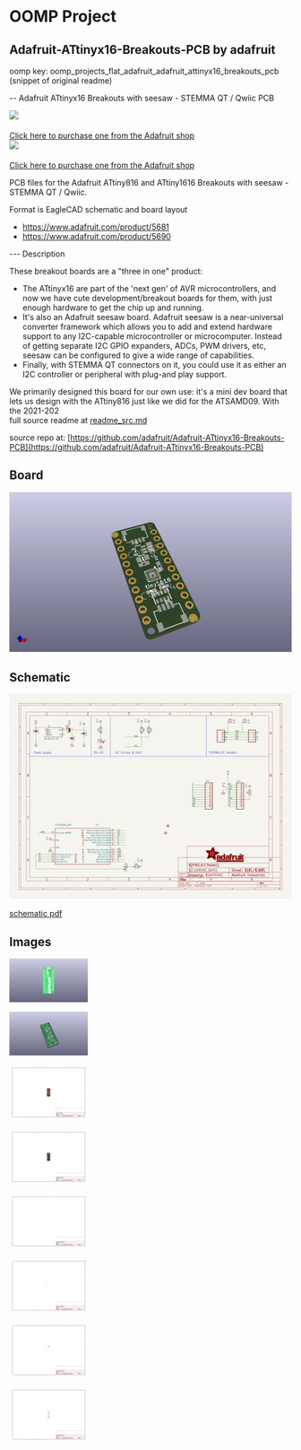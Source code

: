 # OOMP Project  
## Adafruit-ATtinyx16-Breakouts-PCB  by adafruit  
  
oomp key: oomp_projects_flat_adafruit_adafruit_attinyx16_breakouts_pcb  
(snippet of original readme)  
  
-- Adafruit ATtinyx16 Breakouts with seesaw - STEMMA QT / Qwiic PCB  
  
<a href="http://www.adafruit.com/products/5681"><img src="assets/5681-04.jpg?raw=true" width="500px"><br/>  
Click here to purchase one from the Adafruit shop</a>  
<a href="http://www.adafruit.com/products/5690"><img src="assets/5690-01.jpg?raw=true" width="500px"><br/>  
Click here to purchase one from the Adafruit shop</a>  
  
PCB files for the Adafruit ATtiny816 and ATtiny1616 Breakouts with seesaw - STEMMA QT / Qwiic.   
  
Format is EagleCAD schematic and board layout  
* https://www.adafruit.com/product/5681  
* https://www.adafruit.com/product/5690  
  
--- Description  
  
These breakout boards are a "three in one" product:  
  
* The ATtinyx16 are part of the 'next gen' of AVR microcontrollers, and now we have cute development/breakout boards for them, with just enough hardware to get the chip up and running.  
* It's also an Adafruit seesaw board. Adafruit seesaw is a near-universal converter framework which allows you to add and extend hardware support to any I2C-capable microcontroller or microcomputer. Instead of getting separate I2C GPIO expanders, ADCs, PWM drivers, etc, seesaw can be configured to give a wide range of capabilities.  
* Finally, with STEMMA QT connectors on it, you could use it as either an I2C controller or peripheral with plug-and play support.  
  
We primarily designed this board for our own use: it's a mini dev board that lets us design with the ATtiny816 just like we did for the ATSAMD09. With the 2021-202  
  full source readme at [readme_src.md](readme_src.md)  
  
source repo at: [https://github.com/adafruit/Adafruit-ATtinyx16-Breakouts-PCB](https://github.com/adafruit/Adafruit-ATtinyx16-Breakouts-PCB)  
## Board  
  
[![working_3d.png](working_3d_600.png)](working_3d.png)  
## Schematic  
  
[![working_schematic.png](working_schematic_600.png)](working_schematic.png)  
  
[schematic pdf](working_schematic.pdf)  
## Images  
  
[![working_3D_bottom.png](working_3D_bottom_140.png)](working_3D_bottom.png)  
  
[![working_3D_top.png](working_3D_top_140.png)](working_3D_top.png)  
  
[![working_assembly_page_01.png](working_assembly_page_01_140.png)](working_assembly_page_01.png)  
  
[![working_assembly_page_02.png](working_assembly_page_02_140.png)](working_assembly_page_02.png)  
  
[![working_assembly_page_03.png](working_assembly_page_03_140.png)](working_assembly_page_03.png)  
  
[![working_assembly_page_04.png](working_assembly_page_04_140.png)](working_assembly_page_04.png)  
  
[![working_assembly_page_05.png](working_assembly_page_05_140.png)](working_assembly_page_05.png)  
  
[![working_assembly_page_06.png](working_assembly_page_06_140.png)](working_assembly_page_06.png)  
